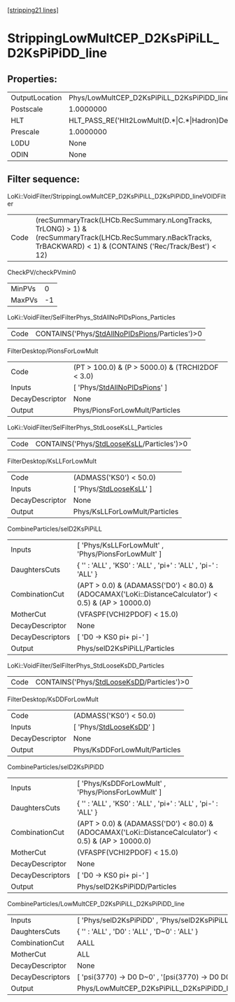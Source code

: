 [\[stripping21 lines\]](../stripping21-index.md)

# StrippingLowMultCEP_D2KsPiPiLL_D2KsPiPiDD_line

## Properties:

|                |                                                        |
|----------------|--------------------------------------------------------|
| OutputLocation | Phys/LowMultCEP_D2KsPiPiLL_D2KsPiPiDD_line/Particles   |
| Postscale      | 1.0000000                                              |
| HLT            | HLT_PASS_RE('Hlt2LowMult(D.\*\|C.\*\|Hadron)Decision') |
| Prescale       | 1.0000000                                              |
| L0DU           | None                                                   |
| ODIN           | None                                                   |

## Filter sequence:

LoKi::VoidFilter/StrippingLowMultCEP_D2KsPiPiLL_D2KsPiPiDD_lineVOIDFilter

|      |                                                                                                                                                                     |
|------|---------------------------------------------------------------------------------------------------------------------------------------------------------------------|
| Code | (recSummaryTrack(LHCb.RecSummary.nLongTracks, TrLONG) \> 1) & (recSummaryTrack(LHCb.RecSummary.nBackTracks, TrBACKWARD) \< 1) & (CONTAINS ('Rec/Track/Best') \< 12) |

CheckPV/checkPVmin0

|        |     |
|--------|-----|
| MinPVs | 0   |
| MaxPVs | -1  |

LoKi::VoidFilter/SelFilterPhys_StdAllNoPIDsPions_Particles

|      |                                                                                                        |
|------|--------------------------------------------------------------------------------------------------------|
| Code | CONTAINS('Phys/[StdAllNoPIDsPions](../commonparticles/stripping21-stdallnopidspions.md)/Particles')\>0 |

FilterDesktop/PionsForLowMult

|                 |                                                                                       |
|-----------------|---------------------------------------------------------------------------------------|
| Code            | (PT \> 100.0) & (P \> 5000.0) & (TRCHI2DOF \< 3.0)                                    |
| Inputs          | \[ 'Phys/[StdAllNoPIDsPions](../commonparticles/stripping21-stdallnopidspions.md)' \] |
| DecayDescriptor | None                                                                                  |
| Output          | Phys/PionsForLowMult/Particles                                                        |

LoKi::VoidFilter/SelFilterPhys_StdLooseKsLL_Particles

|      |                                                                                              |
|------|----------------------------------------------------------------------------------------------|
| Code | CONTAINS('Phys/[StdLooseKsLL](../commonparticles/stripping21-stdlooseksll.md)/Particles')\>0 |

FilterDesktop/KsLLForLowMult

|                 |                                                                             |
|-----------------|-----------------------------------------------------------------------------|
| Code            | (ADMASS('KS0') \< 50.0)                                                     |
| Inputs          | \[ 'Phys/[StdLooseKsLL](../commonparticles/stripping21-stdlooseksll.md)' \] |
| DecayDescriptor | None                                                                        |
| Output          | Phys/KsLLForLowMult/Particles                                               |

CombineParticles/selD2KsPiPiLL

|                  |                                                                                                          |
|------------------|----------------------------------------------------------------------------------------------------------|
| Inputs           | \[ 'Phys/KsLLForLowMult' , 'Phys/PionsForLowMult' \]                                                     |
| DaughtersCuts    | { '' : 'ALL' , 'KS0' : 'ALL' , 'pi+' : 'ALL' , 'pi-' : 'ALL' }                                           |
| CombinationCut   | (APT \> 0.0) & (ADAMASS('D0') \< 80.0) & (ADOCAMAX('LoKi::DistanceCalculator') \< 0.5) & (AP \> 10000.0) |
| MotherCut        | (VFASPF(VCHI2PDOF) \< 15.0)                                                                              |
| DecayDescriptor  | None                                                                                                     |
| DecayDescriptors | \[ 'D0 -\> KS0 pi+ pi-' \]                                                                               |
| Output           | Phys/selD2KsPiPiLL/Particles                                                                             |

LoKi::VoidFilter/SelFilterPhys_StdLooseKsDD_Particles

|      |                                                                                              |
|------|----------------------------------------------------------------------------------------------|
| Code | CONTAINS('Phys/[StdLooseKsDD](../commonparticles/stripping21-stdlooseksdd.md)/Particles')\>0 |

FilterDesktop/KsDDForLowMult

|                 |                                                                             |
|-----------------|-----------------------------------------------------------------------------|
| Code            | (ADMASS('KS0') \< 50.0)                                                     |
| Inputs          | \[ 'Phys/[StdLooseKsDD](../commonparticles/stripping21-stdlooseksdd.md)' \] |
| DecayDescriptor | None                                                                        |
| Output          | Phys/KsDDForLowMult/Particles                                               |

CombineParticles/selD2KsPiPiDD

|                  |                                                                                                          |
|------------------|----------------------------------------------------------------------------------------------------------|
| Inputs           | \[ 'Phys/KsDDForLowMult' , 'Phys/PionsForLowMult' \]                                                     |
| DaughtersCuts    | { '' : 'ALL' , 'KS0' : 'ALL' , 'pi+' : 'ALL' , 'pi-' : 'ALL' }                                           |
| CombinationCut   | (APT \> 0.0) & (ADAMASS('D0') \< 80.0) & (ADOCAMAX('LoKi::DistanceCalculator') \< 0.5) & (AP \> 10000.0) |
| MotherCut        | (VFASPF(VCHI2PDOF) \< 15.0)                                                                              |
| DecayDescriptor  | None                                                                                                     |
| DecayDescriptors | \[ 'D0 -\> KS0 pi+ pi-' \]                                                                               |
| Output           | Phys/selD2KsPiPiDD/Particles                                                                             |

CombineParticles/LowMultCEP_D2KsPiPiLL_D2KsPiPiDD_line

|                  |                                                            |
|------------------|------------------------------------------------------------|
| Inputs           | \[ 'Phys/selD2KsPiPiDD' , 'Phys/selD2KsPiPiLL' \]          |
| DaughtersCuts    | { '' : 'ALL' , 'D0' : 'ALL' , 'D~0' : 'ALL' }              |
| CombinationCut   | AALL                                                       |
| MotherCut        | ALL                                                        |
| DecayDescriptor  | None                                                       |
| DecayDescriptors | \[ 'psi(3770) -\> D0 D~0' , '\[psi(3770) -\> D0 D0\]cc' \] |
| Output           | Phys/LowMultCEP_D2KsPiPiLL_D2KsPiPiDD_line/Particles       |
